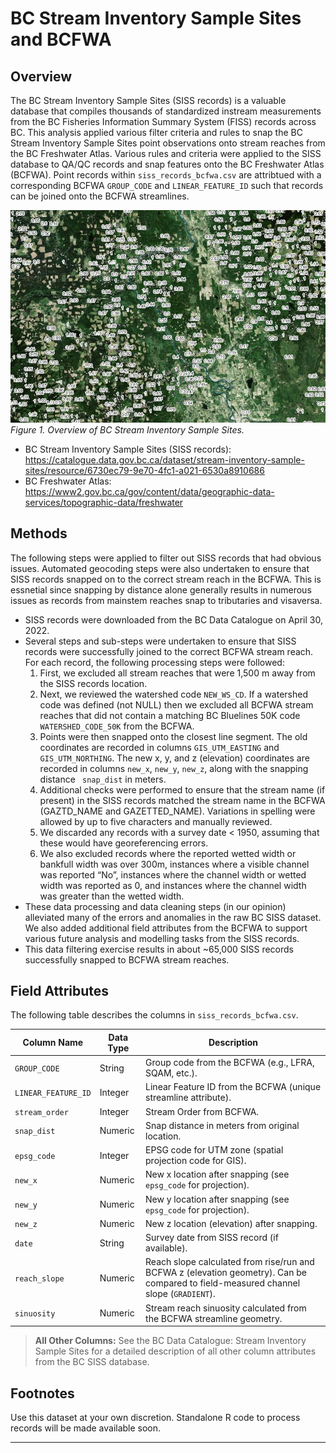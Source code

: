 # BC Stream Inventory Sample Sites and BCFWA

## Overview

The BC Stream Inventory Sample Sites (SISS records) is a valuable database that compiles thousands of standardized instream measurements from the BC Fisheries Information Summary System (FISS) records across BC. This analysis applied various filter criteria and rules to snap the BC Stream Inventory Sample Sites point observations onto stream reaches from the BC Freshwater Atlas. Various rules and criteria were applied to the SISS database to QA/QC records and snap features onto the BC Freshwater Atlas (BCFWA). Point records within `siss_records_bcfwa.csv` are attribtued with a corresponding BCFWA `GROUP_CODE` and `LINEAR_FEATURE_ID` such that records can be joined onto the BCFWA streamlines.

<!-- If the image lives in a subfolder called "images/": -->
![Overview](images/overview.png)
*Figure 1. Overview of BC Stream Inventory Sample Sites.*


* BC Stream Inventory Sample Sites (SISS records): https://catalogue.data.gov.bc.ca/dataset/stream-inventory-sample-sites/resource/6730ec79-9e70-4fc1-a021-6530a8910686
* BC Freshwater Atlas: https://www2.gov.bc.ca/gov/content/data/geographic-data-services/topographic-data/freshwater

## Methods

The following steps were applied to filter out SISS records that had obvious issues. Automated geocoding steps were also undertaken to ensure that SISS records snapped on to the correct stream reach in the BCFWA. This is essnetial since snapping by distance alone generally results in numerous issues as records from mainstem reaches snap to tributaries and visaversa.


- SISS records were downloaded from the BC Data Catalogue on April 30, 2022.
- Several steps and sub-steps were undertaken to ensure that SISS records were successfully joined to the correct BCFWA stream reach. For each record, the following processing steps were followed:
  1. First, we excluded all stream reaches that were 1,500 m away from the SISS records location.
  2. Next, we reviewed the watershed code `NEW_WS_CD`. If a watershed code was defined (not NULL) then we excluded all BCFWA stream reaches that did not contain a matching BC Bluelines 50K code ` WATERSHED_CODE_50K` from the BCFWA.
  3. Points were then snapped onto the closest line segment. The old coordinates are recorded in columns `GIS_UTM_EASTING` and `GIS_UTM_NORTHING`. The new x, y, and z (elevation) coordinates are recorded in columns `new_x`, `new_y`, `new_z`, along with the snapping distance ` snap_dist` in meters.
  4. Additional checks were performed to ensure that the stream name (if present) in the SISS records matched the stream name in the BCFWA (GAZTD_NAME and GAZETTED_NAME). Variations in spelling were allowed by up to five characters and manually reviewed.
  5. We discarded any records with a survey date < 1950, assuming that these would have georeferencing errors.
  6. We also excluded records where the reported wetted width or bankfull width was over 300m, instances where a visible channel was reported “No”, instances where the channel width or wetted width was reported as 0, and instances where the channel width was greater than the wetted width.
- These data processing and data cleaning steps (in our opinion) alleviated many of the errors and anomalies in the raw BC SISS dataset. We also added additional field attributes from the BCFWA to support various future analysis and modelling tasks from the SISS records.
- This data filtering exercise results in about ~65,000 SISS records successfully snapped to BCFWA stream reaches.


## Field Attributes

The following table describes the columns in `siss_records_bcfwa.csv`.

| Column Name         | Data Type | Description                                                                                                         |
|---------------------|-----------|---------------------------------------------------------------------------------------------------------------------|
| `GROUP_CODE`        | String    | Group code from the BCFWA (e.g., LFRA, SQAM, etc.).                                                                 |
| `LINEAR_FEATURE_ID` | Integer   | Linear Feature ID from the BCFWA (unique streamline attribute).                                                      |
| `stream_order`      | Integer   | Stream Order from BCFWA.                                                                                             |
| `snap_dist`         | Numeric   | Snap distance in meters from original location.                                                                     |
| `epsg_code`         | Integer   | EPSG code for UTM zone (spatial projection code for GIS).                                                           |
| `new_x`             | Numeric   | New x location after snapping (see `epsg_code` for projection).                                                      |
| `new_y`             | Numeric   | New y location after snapping (see `epsg_code` for projection).                                                      |
| `new_z`             | Numeric   | New z location (elevation) after snapping.                                                                          |
| `date`              | String    | Survey date from SISS record (if available).                                                                         |
| `reach_slope`       | Numeric   | Reach slope calculated from rise/run and BCFWA z (elevation geometry). Can be compared to field-measured channel slope (`GRADIENT`). |
| `sinuosity`         | Numeric   | Stream reach sinuosity calculated from the BCFWA streamline geometry.                                                |

> **All Other Columns:** See the BC Data Catalogue: Stream Inventory Sample Sites for a detailed description of all other column attributes from the BC SISS database.


## Footnotes

Use this dataset at your own discretion. Standalone R code to process records will be made available soon.

---
